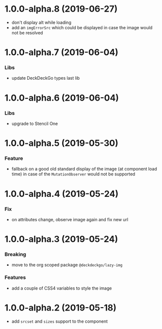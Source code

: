 <a name="1.0.0-alpha.8"></a>
# 1.0.0-alpha.8 (2019-06-27)

* don't display alt while loading
* add an `imgErrorSrc` which could be displayed in case the image would not be resolved

<a name="1.0.0-alpha.7"></a>
# 1.0.0-alpha.7 (2019-06-04)

### Libs

* update DeckDeckGo types last lib

<a name="1.0.0-alpha.6"></a>
# 1.0.0-alpha.6 (2019-06-04)

### Libs

* upgrade to Stencil One

<a name="1.0.0-alpha.5"></a>
# 1.0.0-alpha.5 (2019-05-30)

### Feature

* fallback on a good old standard display of the image (at component load time) in case of the `MutationObserver` would not be supported

<a name="1.0.0-alpha.4"></a>
# 1.0.0-alpha.4 (2019-05-24)

### Fix

* on attributes change, observe image again and fix new url

<a name="1.0.0-alpha.3"></a>
# 1.0.0-alpha.3 (2019-05-24)

### Breaking

* move to the org scoped package `@deckdeckgo/lazy-img`

### Features

* add a couple of CSS4 variables to style the image

<a name="1.0.0-alpha.2"></a>
# 1.0.0-alpha.2 (2019-05-18)

* add `srcset` and `sizes` support to the component
